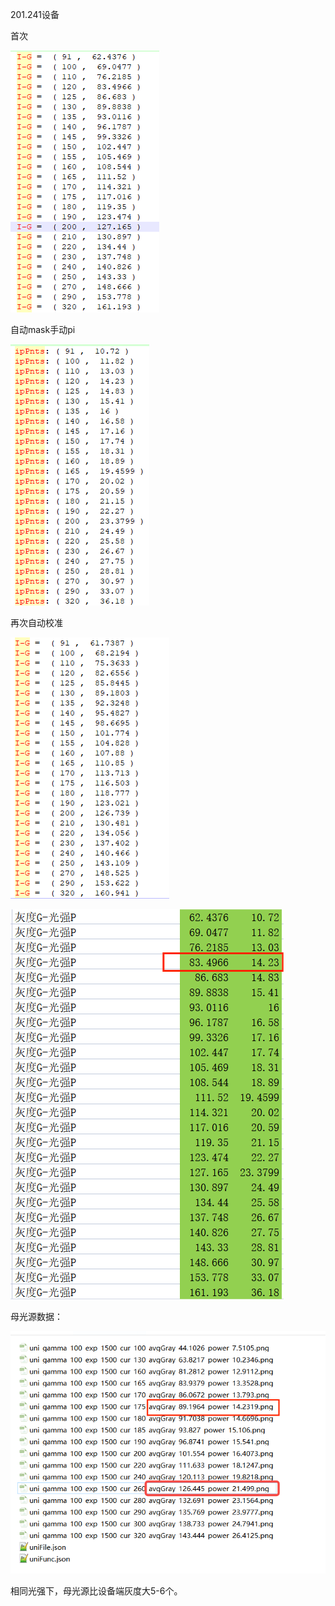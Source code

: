 201.241设备

首次

![image-20230522183947483](自动校准均匀性问题.assets/image-20230522183947483.png)

自动mask手动pi

![image-20230522184254513](自动校准均匀性问题.assets/image-20230522184254513.png)



再次自动校准



![image-20230522184108374](自动校准均匀性问题.assets/image-20230522184108374.png)





![image-20230522195318189](自动校准均匀性问题.assets/image-20230522195318189.png)

母光源数据：

![image-20230522195833019](自动校准均匀性问题.assets/image-20230522195833019.png)

相同光强下，母光源比设备端灰度大5-6个。

